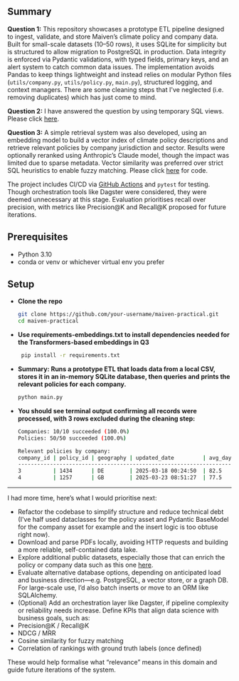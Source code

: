 ## Summary

**Question 1:** This repository showcases a prototype ETL pipeline designed to ingest, validate, and store Maiven’s climate policy and company data. Built for small-scale datasets (10–50 rows), it uses SQLite for simplicity but is structured to allow migration to PostgreSQL in production. Data integrity is enforced via Pydantic validations, with typed fields, primary keys, and an alert system to catch common data issues. The implementation avoids Pandas to keep things lightweight and instead relies on modular Python files (`utils/company.py`, `utils/policy.py`,  `main.py`), structured logging, and context managers. There are some cleaning steps that I've neglected (i.e. removing duplicates) which has just come to mind. 

**Question 2:** I have answered the question by using temporary SQL views. Please click [here](https://github.com/sigamani/maiven-practical/blob/main/sql/create_views.sql).

**Question 3:** A simple retrieval system was also developed, using an embedding model to build a vector index of climate policy descriptions and retrieve relevant policies by company jurisdiction and sector. Results were optionally reranked using Anthropic’s Claude model, though the impact was limited due to sparse metadata. Vector similarity was preferred over strict SQL heuristics to enable fuzzy matching. Please click [here]([https://github.com/sigamani/maiven-practical/blob/main/sql/create_views.sql](https://github.com/sigamani/maiven-practical/blob/main/relevancy.py)) for code.

The project includes CI/CD via [GitHub Actions](https://github.com/sigamani/maiven-practical/actions) and `pytest` for testing. Though orchestration tools like Dagster were considered, they were deemed unnecessary at this stage. Evaluation prioritises recall over precision, with metrics like Precision@K and Recall@K proposed for future iterations.

## Prerequisites

- Python 3.10 
- conda or venv or whichever virtual env you prefer

## Setup

- **Clone the repo**  
   ```bash
   git clone https://github.com/your-username/maiven-practical.git
   cd maiven-practical
   ```

- **Use requirements-embeddings.txt to install dependencies needed for the Transformers-based embeddings in Q3** 
   ```bash
 	pip install -r requirements.txt
   ```
  	
- **Summary: Runs a prototype ETL that loads data from a local CSV, stores it in an in-memory SQLite database, then queries and prints the relevant policies for each company.** 
  ```python
  python main.py
  ```

- **You should see terminal output confirming all records were processed, with 3 rows excluded during the cleaning step:**
  ```bash
  Companies: 10/10 succeeded (100.0%)
  Policies: 50/50 succeeded (100.0%)  

  Relevant policies by company:
  company_id | policy_id | geography | updated_date         | avg_days
  -------------------------------------------------------------------
  3          | 1434      | DE        | 2025-03-18 00:24:50  | 82.5
  4          | 1257      | GB        | 2025-03-23 08:51:27  | 77.5
  ```
---

I had more time, here’s what I would prioritise next:
- Refactor the codebase to simplify structure and reduce technical debt (I've half used dataclasses for the policy asset and Pydantic BaseModel for the company asset for example and the insert logic is too obtuse right now).
- Download and parse PDFs locally, avoiding HTTP requests and building a more reliable, self-contained data lake.
- Explore additional public datasets, especially those that can enrich the policy or company data such as this one [here](https://www.eea.europa.eu/en/datahub/datahubitem-view/6f1efaf1-ae32-48cb-b962-0891f84b1f5f?activeAccordion=1090804).
- Evaluate alternative database options, depending on anticipated load and business direction—e.g. PostgreSQL, a vector store, or a graph DB. For large-scale use, I’d also batch inserts or move to an ORM like SQLAlchemy.
- (Optional) Add an orchestration layer like Dagster, if pipeline complexity or reliability needs increase.
Define KPIs that align data science with business goals, such as:
 - Precision@K / Recall@K
 - NDCG / MRR
 - Cosine similarity for fuzzy matching
 - Correlation of rankings with ground truth labels (once defined)

These would help formalise what “relevance” means in this domain and guide future iterations of the system.

